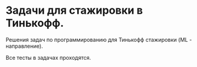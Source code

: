 # Задачи для стажировки в Тинькофф.
Решения задач по программированию для Тинькофф стажировки (ML - направление).

Все тесты в задачах проходятся.
